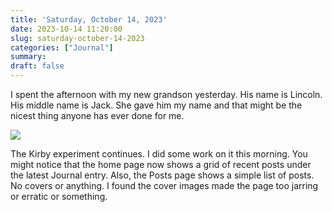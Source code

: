 ```yaml
---
title: 'Saturday, October 14, 2023'
date: 2023-10-14 11:20:00
slug: saturday-october-14-2023
categories: ["Journal"]
summary:
draft: false
---
```



I spent the afternoon with my new grandson yesterday. His name is Lincoln. His middle name is Jack. She gave him my name and that might be the nicest thing anyone has ever done for me.

![](/img/2023/2023-10-14-lincoln-and-jack.jpg)

The Kirby experiment continues. I did some work on it this morning. You might notice that the home page now shows a grid of recent posts under the latest Journal entry. Also, the Posts page shows a simple list of posts. No covers or anything. I found the cover images made the page too jarring or erratic or something.

